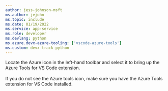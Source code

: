 ```yaml
---
author: jess-johnson-msft
ms.author: jejohn
ms.topic: include
ms.date: 01/19/2022
ms.service: app-service
ms.role: developer
ms.devlang: python
ms.azure.devx-azure-tooling: ['vscode-azure-tools']
ms.custom: devx-track-python
---
```


Locate the Azure icon in the left-hand toolbar and select it to bring up the Azure Tools for VS Code extension.<br>
<br>
If you do not see the Azure tools icon, make sure you have the Azure Tools extension for VS Code installed.
